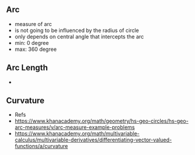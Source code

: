 ## Arc
* measure of arc
* is not going to be influenced by the radius of circle
* only depends on central angle that intercepts the arc
* min: 0 degree
* max: 360 degree

## Arc Length
*

## Curvature


* Refs
* https://www.khanacademy.org/math/geometry/hs-geo-circles/hs-geo-arc-measures/v/arc-measure-example-problems
* https://www.khanacademy.org/math/multivariable-calculus/multivariable-derivatives/differentiating-vector-valued-functions/a/curvature
